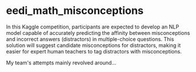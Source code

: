 # eedi_math_misconceptions

In this Kaggle competition, participants are expected to develop an NLP model capable of accurately predicting the affinity between misconceptions and incorrect answers (distractors) in multiple-choice questions. This solution will suggest candidate misconceptions for distractors, making it easier for expert human teachers to tag distractors with misconceptions.

My team's attempts mainly revolved around...


